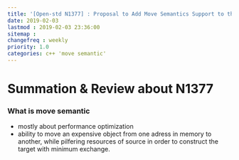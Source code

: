 ```yaml
---
title: '[Open-std N1377] : Proposal to Add Move Semantics Support to the C++ Language'
date: 2019-02-03
lastmod : 2019-02-03 23:36:00
sitemap :
changefreq : weekly
priority: 1.0
categories: c++ 'move semantic'
---
```


# Summation & Review about N1377

### What is move semantic
* mostly about performance optimization
* ability to move an expensive object from one adress in memory to another, while pilfering resources of source in order to construct the target with minimum exchange.

